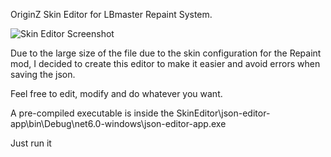 OriginZ Skin Editor for LBmaster Repaint System.

![Skin Editor Screenshot](https://github.com/SigWars/OrgemZSkinEditor/blob/Readme_img.png)

Due to the large size of the file due to the skin configuration for the Repaint mod, I decided to create this editor to make it easier and avoid errors when saving the json.

Feel free to edit, modify and do whatever you want.

A pre-compiled executable is inside the SkinEditor\json-editor-app\bin\Debug\net6.0-windows\json-editor-app.exe

Just run it

